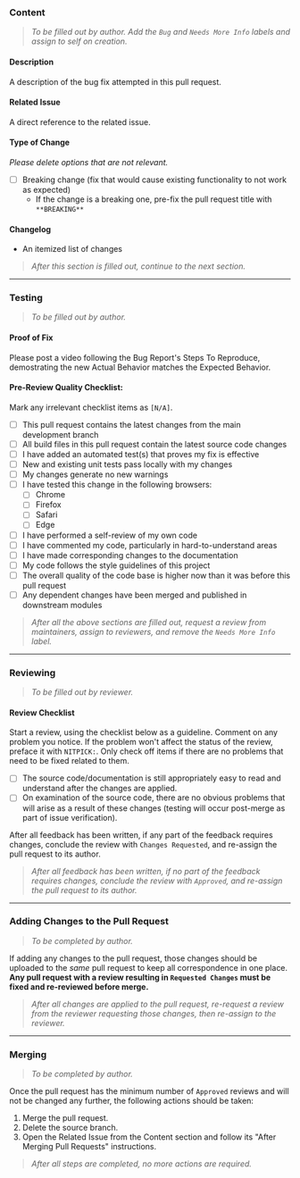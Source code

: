 
### Content
> _To be filled out by author. Add the `Bug` and `Needs More Info` labels and assign to self on creation._

#### **Description**
A description of the bug fix attempted in this pull request.

#### **Related Issue**
A direct reference to the related issue.

#### **Type of Change**
_Please delete options that are not relevant._

- [ ] Breaking change (fix that would cause existing functionality to not work as expected)
  - If the change is a breaking one, pre-fix the pull request title with `**BREAKING** `

#### **Changelog**
- An itemized list of changes

> _After this section is filled out, continue to the next section._

---

### Testing
> _To be filled out by author._

#### **Proof of Fix**

Please post a video following the Bug Report's Steps To Reproduce, demostrating the new Actual Behavior matches the Expected Behavior.

#### **Pre-Review Quality Checklist:**

Mark any irrelevant checklist items as `[N/A]`.

- [ ] This pull request contains the latest changes from the main development branch
- [ ] All build files in this pull request contain the latest source code changes
- [ ] I have added an automated test(s) that proves my fix is effective
- [ ] New and existing unit tests pass locally with my changes
- [ ] My changes generate no new warnings
- [ ] I have tested this change in the following browsers:
  - [ ] Chrome
  - [ ] Firefox
  - [ ] Safari
  - [ ] Edge
- [ ] I have performed a self-review of my own code
- [ ] I have commented my code, particularly in hard-to-understand areas
- [ ] I have made corresponding changes to the documentation
- [ ] My code follows the style guidelines of this project
- [ ] The overall quality of the code base is higher now than it was before this pull request
- [ ] Any dependent changes have been merged and published in downstream modules

> _After all the above sections are filled out, request a review from maintainers, assign to reviewers, and remove the `Needs More Info` label._

---

### Reviewing
> _To be filled out by reviewer._

#### **Review Checklist**
Start a review, using the checklist below as a guideline. Comment on any problem you notice. If the problem won't affect the status of the review, preface it with `NITPICK:`. Only check off items if there are no problems that need to be fixed related to them.
- [ ] The source code/documentation is still appropriately easy to read and understand after the changes are applied.
- [ ] On examination of the source code, there are no obvious problems that will arise as a result of these changes (testing will occur post-merge as part of issue verification).

After all feedback has been written, if any part of the feedback requires changes, conclude the review with `Changes Requested`, and re-assign the pull request to its author.

> _After all feedback has been written, if no part of the feedback requires changes, conclude the review with `Approved`, and re-assign the pull request to its author._

---

### Adding Changes to the Pull Request
> _To be completed by author._

If adding any changes to the pull request, those changes should be uploaded to the _same_ pull request to keep all correspondence in one place. **Any pull request with a review resulting in `Requested Changes` must be fixed and re-reviewed before merge.**

> _After all changes are applied to the pull request, re-request a review from the reviewer requesting those changes, then re-assign to the reviewer._

---

### Merging
> _To be completed by author._

Once the pull request has the minimum number of `Approved` reviews and will not be changed any further, the following actions should be taken:
1. Merge the pull request.
1. Delete the source branch.
1. Open the Related Issue from the Content section and follow its "After Merging Pull Requests" instructions.

> _After all steps are completed, no more actions are required._
